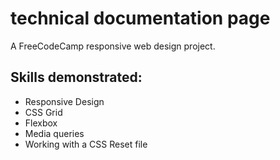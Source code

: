 # technical documentation page
A FreeCodeCamp responsive web design project.

## Skills demonstrated:
* Responsive Design
* CSS Grid
* Flexbox
* Media queries
* Working with a CSS Reset file

